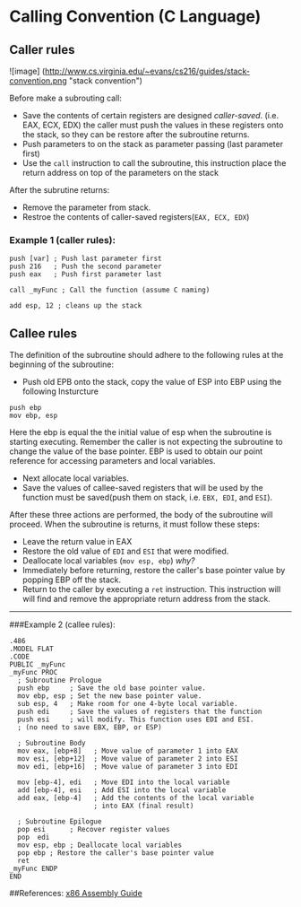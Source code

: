 Calling Convention (C Language)
===
## Caller rules

![image] (http://www.cs.virginia.edu/~evans/cs216/guides/stack-convention.png "stack convention")

Before make a subrouting call:

  - Save the contents of certain registers are designed *caller-saved*. (i.e. EAX, ECX, 	EDX) the caller must push the values in these registers onto the stack, so they can be restore after the subroutine returns.
  - Push parameters to on the stack as parameter passing (last parameter first)
  - Use the ``call`` instruction to call the subroutine, this instruction place the return address on top of the parameters on the stack

After the subrutine returns:

  - Remove the parameter from stack.
  - Restroe the contents of caller-saved registers(``EAX, ECX, EDX``)

### Example 1 (caller rules):

```
push [var] ; Push last parameter first
push 216   ; Push the second parameter
push eax   ; Push first parameter last

call _myFunc ; Call the function (assume C naming)

add esp, 12 ; cleans up the stack
```

## Callee rules

The definition of the subroutine should adhere to the following rules at the beginning of the subroutine:

  - Push old EPB onto the stack, copy the value of ESP into EBP using the following Insturcture

``` 
push ebp
mov ebp, esp
```

  Here the ebp is equal the the initial value of esp when the subroutine is starting executing. Remember the caller is not expecting the subroutine to change the value of the base pointer. EBP is used to obtain our point reference for accessing parameters and local variables.

  - Next allocate local variables.
  - Save the values of callee-saved registers that will be used by the function must be saved(push them on stack, i.e. ``EBX, EDI``, and ``ESI``).  
  
After these three actions are performed, the body of the subroutine will proceed. When the subroutine is returns, it must follow these steps:

  - Leave the return value in EAX
  - Restore the old value of ``EDI`` and ``ESI`` that were modified.
  - Deallocate local variables (``mov esp, ebp``) *why?*
  - Immediately before returning, restore the caller's base pointer value by popping EBP off the stack.
  - Return to the caller by executing a ``ret`` instruction. This instruction will will find and remove the appropriate return address from the stack.

--------------------------------------------
###Example 2 (callee rules):

```
.486
.MODEL FLAT
.CODE
PUBLIC _myFunc
_myFunc PROC
  ; Subroutine Prologue
  push ebp     ; Save the old base pointer value.
  mov ebp, esp ; Set the new base pointer value.
  sub esp, 4   ; Make room for one 4-byte local variable.
  push edi     ; Save the values of registers that the function
  push esi     ; will modify. This function uses EDI and ESI.
  ; (no need to save EBX, EBP, or ESP)

  ; Subroutine Body
  mov eax, [ebp+8]   ; Move value of parameter 1 into EAX
  mov esi, [ebp+12]  ; Move value of parameter 2 into ESI
  mov edi, [ebp+16]  ; Move value of parameter 3 into EDI

  mov [ebp-4], edi   ; Move EDI into the local variable
  add [ebp-4], esi   ; Add ESI into the local variable
  add eax, [ebp-4]   ; Add the contents of the local variable
                     ; into EAX (final result)

  ; Subroutine Epilogue 
  pop esi      ; Recover register values
  pop  edi
  mov esp, ebp ; Deallocate local variables
  pop ebp ; Restore the caller's base pointer value
  ret
_myFunc ENDP
END
```

##References:
[x86 Assembly Guide](http://www.cs.virginia.edu/~evans/cs216/guides/x86.html)


